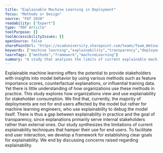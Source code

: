 ```yaml
---
title: "Explainable Machine Learning in Deployment"
focus: "Methods or Design"
source: "FAT 2020"
readability: ["Expert"]
type: "PDF Article"
toolPurpose: []
toolAccessibilityIssues: []
openSource: false
sharePointUrl: "https://ocaduniversity.sharepoint.com/teams/Team_WeCount/Shared%20Documents/Resources%20and%20Tools/Literature%20(curated)/Explainable%20Machine%20Learning%20in%20Deployment.pdf"
keywords: ["machine learning","explainability","transparency","deployed systems,\nqualitative study"]
learnTags: ["methods","framework","machineLearning"]
summary: "A study that analyzes the limits of current explainable machine learning techniques for end users and proposes a framework for establishing clear guidelines for explainability. "
---
```

Explainable machine learning offers the potential to provide stakeholders with insights into model behavior by using various methods such as feature importance scores, counterfactual explanations, or influential training data. Yet there is little understanding of how organizations use these methods in practice. This study explores how organizations view and use explainability for stakeholder consumption. We find that, currently, the majority of deployments are not for end users affected by the model but rather for machine learning engineers, who use explainability to debug the model itself. There is thus a gap between explainability in practice and the goal of transparency, since explanations primarily serve internal stakeholders rather than external ones. Our study synthesizes the limitations of current explainability techniques that hamper their
use for end users. To facilitate end user interaction, we develop a framework for establishing clear goals for explainability. We end by discussing concerns raised regarding explainability.
